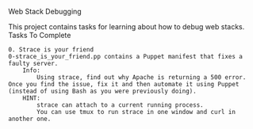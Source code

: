 Web Stack Debugging

This project contains tasks for learning about how to debug web stacks.
Tasks To Complete

    0. Strace is your friend
    0-strace_is_your_friend.pp contains a Puppet manifest that fixes a faulty server.
        Info:
            Using strace, find out why Apache is returning a 500 error. Once you find the issue, fix it and then automate it using Puppet (instead of using Bash as you were previously doing).
        HINT:
            strace can attach to a current running process.
            You can use tmux to run strace in one window and curl in another one.
